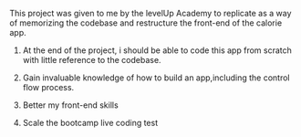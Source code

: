 This project was given to me by the levelUp Academy to replicate as a way of memorizing the codebase and restructure the front-end of the calorie app.

1. At the end of the project, i should be able to code this app from scratch with little reference to the codebase.

2. Gain invaluable knowledge of how to build an app,including the control flow process.

3. Better my front-end skills
4. Scale the bootcamp live coding test